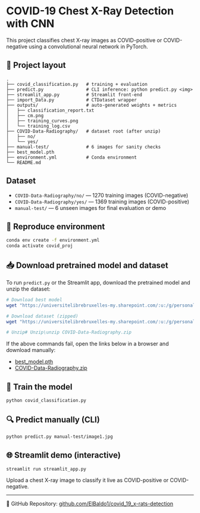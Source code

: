 # COVID-19 Chest X-Ray Detection with CNN

This project classifies chest X-ray images as COVID-positive or COVID-negative using a convolutional neural network in PyTorch.


## 📂 Project layout

```
.
├── covid_classification.py   # training + evaluation
├── predict.py                # CLI inference: python predict.py <img>
├── streamlit_app.py          # Streamlit front‑end
├── import_Data.py            # CTDataset wrapper
├── outputs/                  # auto‑generated weights + metrics
│   ├── classification_report.txt
│   ├── cm.png
│   ├── training_curves.png
│   └── training_log.csv
├── COVID-Data-Radiography/   # dataset root (after unzip)
│   ├── no/
│   └── yes/
├── manual-test/              # 6 images for sanity checks
├── best_model.pth   
├── environment.yml           # Conda environment
└── README.md
```


## Dataset
- `COVID-Data-Radiography/no/` — 1270 training images (COVID-negative)
- `COVID-Data-Radiography/yes/` — 1369 training images (COVID-positive)
- `manual-test/` — 6 unseen images for final evaluation or demo

## 🔁 Reproduce environment
```bash
conda env create -f environment.yml
conda activate covid_proj
```

## 📥 Download pretrained model and dataset
To run `predict.py` or the Streamlit app, download the pretrained model and unzip the dataset:

```bash
# Download best model 
wget "https://universitelibrebruxelles-my.sharepoint.com/:u:/g/personal/antonio_baldari_ulb_be/Ebtd2VterepMkv3GaYyifkUB6sPdmryJrQ8C62nkz0VBpQ" -O best_model.pth

# Download dataset (zipped)
wget "https://universitelibrebruxelles-my.sharepoint.com/:u:/g/personal/antonio_baldari_ulb_be/EUsuXgv53vVPuY9Su8gDRIIBb9qZsLrx1XwDduUH5ScVVA" -O COVID-Data-Radiography.zip

# Unzip# Unzip\unzip COVID-Data-Radiography.zip
```
If the above commands fail, open the links below in a browser and download manually:
- [best_model.pth](https://universitelibrebruxelles-my.sharepoint.com/:u:/g/personal/antonio_baldari_ulb_be/Ebtd2VterepMkv3GaYyifkUB6sPdmryJrQ8C62nkz0VBpQ)
- [COVID-Data-Radiography.zip](https://universitelibrebruxelles-my.sharepoint.com/:u:/g/personal/antonio_baldari_ulb_be/EUsuXgv53vVPuY9Su8gDRIIBb9qZsLrx1XwDduUH5ScVVA)

## 🧪 Train the model
```bash
python covid_classification.py
```

## 🔍 Predict manually (CLI)
```bash
python predict.py manual-test/image1.jpg
```

## 🌐 Streamlit demo (interactive)
```bash
streamlit run streamlit_app.py
```
Upload a chest X-ray image to classify it live as COVID-positive or COVID-negative.

---

📌 GitHub Repository: [github.com/ElBaldo1/covid_19_x-rats-detection](https://github.com/ElBaldo1/covid_19_x-rats-detection)
